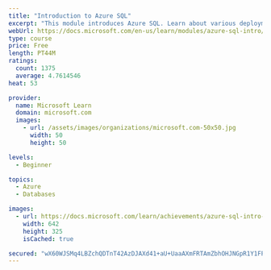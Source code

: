 ```yaml
---
title: "Introduction to Azure SQL"
excerpt: "This module introduces Azure SQL. Learn about various deployment options and service tiers and what to use for your organization."
webUrl: https://docs.microsoft.com/en-us/learn/modules/azure-sql-intro/
type: course
price: Free
length: PT44M
ratings:
  count: 1375
  average: 4.7614546
heat: 53

provider:
  name: Microsoft Learn
  domain: microsoft.com
  images:
    - url: /assets/images/organizations/microsoft.com-50x50.jpg
      width: 50
      height: 50

levels:
  - Beginner

topics:
  - Azure
  - Databases

images:
  - url: https://docs.microsoft.com/learn/achievements/azure-sql-intro-social.png
    width: 642
    height: 325
    isCached: true

secured: "wX60WJSMq4LBZchQDTnT42AzDJAXd41+aU+UaaAXmFRTAmZbhOHJNGpR1Y1FPSq5QhimV5B9+A3SOWdnr+yyqA6VTI9TqiBWRpi7B+i05fTwpPqyMUICaPJF4E7m4HoiIkaCpVZeVWkiVpR/s0qWHL3tFAka/pLw8nf6FX3locn3lxUDcCmvMsvtr+q/Cl8ZTBaoiP0NNCyCL9FZIcwkl2OY4d1j8gfy8lGbKInTu9wvguu/rXEb0KWNJ4kxU7omxzbbSlHGbEuJZ4q6poLlb3+n2TWfkCy36QwCE81IUmFHmNudCBXU7NKmV6FCWvayijeSlOx5+wajMRJpxYoTMBCuWAJErLCQUp+0sg5Gt0a8CVXYLL/slZRsSRsqCG2UotKYAZEkIgIxE5Mv3x0+S4hZ8Rvz3aVkdHeq1QNNrVM=;2X4lRJz5QZQyc2ILAyQQlw=="
---
```


